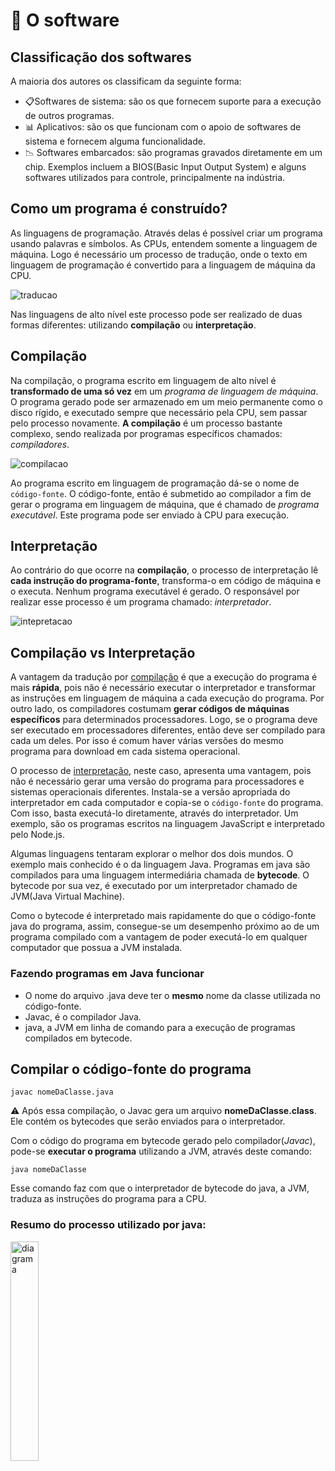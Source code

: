 # :bookmark_tabs: O software

## Classificação dos softwares
 A maioria dos autores os classificam da seguinte forma:
  - :clipboard:Softwares de sistema: são os que fornecem suporte para a execução de outros programas.
  - :bar_chart: Aplicativos: são os que funcionam com o apoio de softwares de sistema e fornecem alguma funcionalidade.
  - :chart_with_downwards_trend: Softwares embarcados: são programas gravados diretamente em um chip. Exemplos incluem a BIOS(Basic Input Output System) e alguns
  softwares utilizados para controle, principalmente na indústria.
  
## Como um programa é construído?

As linguagens de programação. Através delas é possível criar um programa usando palavras e símbolos.
As CPUs, entendem somente a linguagem de máquina. Logo é necessário um processo de tradução, onde o texto em linguagem de programação é convertido para a linguagem de máquina da CPU.

![traducao](https://github.com/LeandraOliveiraS/JavaBasic/blob/master/CursoJava1/imagens/5-traducao.png?raw=true")

Nas linguagens de alto nível este processo pode ser realizado de duas formas diferentes: utilizando **compilação** ou **interpretação**.

## Compilação

Na compilação, o programa escrito em linguagem de alto nível é **transformado de uma só vez** em um *programa de linguagem de máquina*.
O programa gerado pode ser armazenado em um meio permanente como o disco rígido, e executado sempre que necessário pela CPU, sem passar pelo processo novamente.
**A compilação** é um processo bastante complexo, sendo realizada por programas específicos chamados: *compiladores*.

![compilacao](https://github.com/LeandraOliveiraS/JavaBasic/blob/master/CursoJava1/imagens/6-compilacao.png?raw=true)


Ao programa escrito em linguagem de programação dá-se o nome de `código-fonte`.
O código-fonte, então é submetido ao compilador a fim de gerar o programa em linguagem de máquina, que é chamado de *programa executável*. Este programa pode ser enviado à CPU para execução.

## Interpretação
Ao contrário do que ocorre na **compilação**, o processo de interpretação lê **cada instrução do programa-fonte**, transforma-o em código de máquina e o executa. Nenhum programa executável é gerado.
O responsável por realizar esse processo é um programa chamado: *interpretador*.
 
![intepretacao](https://github.com/LeandraOliveiraS/JavaBasic/blob/master/CursoJava1/imagens/10-interpretacao.png?raw=true)

## Compilação vs Interpretação

A vantagem da tradução por [compilação](#Compilação) é que a execução do programa é mais **rápida**, pois não é necessário executar o interpretador e transformar as instruções em linguagem de máquina a cada execução do programa.
Por outro lado, os compiladores costumam **gerar códigos de máquinas específicos** para determinados processadores.
Logo, se o programa deve ser executado em processadores diferentes, então deve ser compilado para cada um deles.
Por isso é comum haver várias versões do mesmo programa para download em cada sistema operacional.

O processo de [interpretação](#Interpretação), neste caso, apresenta uma vantagem, pois não é necessário gerar uma versão do programa para processadores e sistemas operacionais diferentes.
Instala-se a versão apropriada do interpretador em cada computador e copia-se o `código-fonte` do programa.
Com isso, basta executá-lo diretamente, através do interpretador. Um exemplo, são os programas escritos na linguagem JavaScript e interpretado pelo Node.js.

Algumas linguagens tentaram explorar o melhor dos dois mundos.                                                                                                         O exemplo mais conhecido é o da linguagem Java. Programas em java são compilados para uma linguagem intermediária chamada de **bytecode**.
    O bytecode por sua vez, é executado por um interpretador chamado de JVM(Java Virtual Machine).
    
   Como o bytecode é interpretado mais rapidamente do que o código-fonte java do programa, assim, consegue-se um desempenho próximo ao de um programa compilado com a vantagem de poder executá-lo em qualquer computador que possua a JVM instalada.
 
### Fazendo programas em Java funcionar

- O nome do arquivo .java deve ter o **mesmo** nome da classe utilizada no código-fonte.
- Javac, é o compilador Java.
- java, a JVM em linha de comando para a execução de programas compilados em bytecode.

## Compilar o código-fonte do programa

`javac nomeDaClasse.java`

:warning: Após essa compilação, o Javac gera um arquivo **nomeDaClasse.class**. Ele contém os bytecodes que serão enviados para o interpretador.

Com o código do programa em bytecode gerado pelo compilador(*Javac*), pode-se **executar o programa** utilizando a JVM, através deste comando:

`java nomeDaClasse`

Esse comando faz com que o interpretador de bytecode do java, a JVM, traduza as instruções do programa para a CPU.

### Resumo do processo utilizado por java:

 <img src="https://github.com/LeandraOliveiraS/JavaBasic/raw/master/CursoJava1/imagens/java.png?raw=true" alt="diagrama" width= "30%;" height= "30%">

 

 
 
